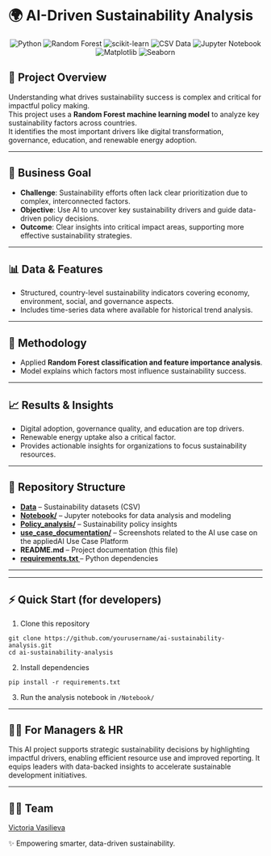 # 🌍 AI-Driven Sustainability Analysis

<p align="center">  
  <img src="https://img.shields.io/badge/Python-3.x-blue?logo=python" alt="Python"/>  
  <img src="https://img.shields.io/badge/ML-Random%20Forest-red?logo=scikitlearn" alt="Random Forest"/>  
  <img src="https://img.shields.io/badge/Library-scikit--learn-blue?logo=python" alt="scikit-learn"/>
  <img src="https://img.shields.io/badge/Data-CSV-orange?logo=csv" alt="CSV Data"/>  
  <img src="https://img.shields.io/badge/Tools-Jupyter%20Notebook-yellow?logo=jupyter" alt="Jupyter Notebook"/>  
  <img src="https://img.shields.io/badge/Visualization-Matplotlib-lightgrey?logo=matplotlib" alt="Matplotlib"/>  
  <img src="https://img.shields.io/badge/Visualization-Seaborn-blue?logo=seaborn" alt="Seaborn"/>
</p>


## 📌 Project Overview
Understanding what drives sustainability success is complex and critical for impactful policy making.  
This project uses a **Random Forest machine learning model** to analyze key sustainability factors across countries.  
It identifies the most important drivers like digital transformation, governance, education, and renewable energy adoption.

---

## 🎯 Business Goal
- **Challenge**: Sustainability efforts often lack clear prioritization due to complex, interconnected factors.  
- **Objective**: Use AI to uncover key sustainability drivers and guide data-driven policy decisions.  
- **Outcome**: Clear insights into critical impact areas, supporting more effective sustainability strategies.

---

## 📊 Data & Features
- Structured, country-level sustainability indicators covering economy, environment, social, and governance aspects.  
- Includes time-series data where available for historical trend analysis.

---

## 🧠 Methodology
- Applied **Random Forest classification and feature importance analysis**.  
- Model explains which factors most influence sustainability success.

---

## 📈 Results & Insights
- Digital adoption, governance quality, and education are top drivers.  
- Renewable energy uptake also a critical factor.  
- Provides actionable insights for organizations to focus sustainability resources.

---

## 📂 Repository Structure

- **[Data](https://github.com/victoria-vasilieva/EU_Sustainability_Classification/tree/main/Data)** – Sustainability datasets (CSV)  
- **[Notebook/](https://github.com/victoria-vasilieva/EU_Sustainability_Classification/tree/main/Notebook)** – Jupyter notebooks for data analysis and modeling  
- **[Policy_analysis/](https://github.com/victoria-vasilieva/EU_Sustainability_Classification/tree/main/Policy_analysis)** – Sustainability policy insights  
- **[use_case_documentation/](https://github.com/victoria-vasilieva/EU_Sustainability_Classification/tree/main/use_case_documentation)** – Screenshots related to the AI use case on the appliedAI Use Case Platform  
- **README.md** – Project documentation (this file)  
- **[requirements.txt ](https://github.com/victoria-vasilieva/EU_Sustainability_Classification/blob/main/requirements.txt)** – Python dependencies  

---

---

## ⚡ Quick Start (for developers)
1. Clone this repository
```
git clone https://github.com/yourusername/ai-sustainability-analysis.git
cd ai-sustainability-analysis
```
2. Install dependencies
```
pip install -r requirements.txt
```
3. Run the analysis notebook in `/Notebook/`

---

## 👩‍💼 For Managers & HR
This AI project supports strategic sustainability decisions by highlighting impactful drivers, enabling efficient resource use and improved reporting. It equips leaders with data-backed insights to accelerate sustainable development initiatives.

---

## 👩‍💻 Team
[Victoria Vasilieva](https://github.com/victoria-vasilieva)  

✨ Empowering smarter, data-driven sustainability.
